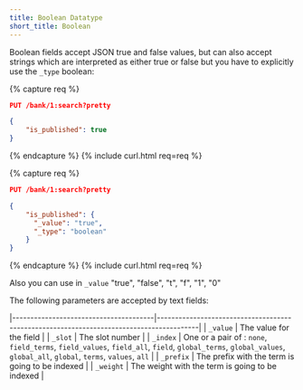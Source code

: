 ```yaml
---
title: Boolean Datatype
short_title: Boolean
---
```


Boolean fields accept JSON true and false values, but can also accept strings
which are interpreted as either true or false but you have to explicitly use
the `_type` boolean:

{% capture req %}

```json
PUT /bank/1:search?pretty

{
    "is_published": true
}
```
{% endcapture %}
{% include curl.html req=req %}

{% capture req %}

```json
PUT /bank/1:search?pretty

{
    "is_published": {
      "_value": "true",
      "_type": "boolean"
    }
}
```
{% endcapture %}
{% include curl.html req=req %}

Also you can use in `_value` "true", "false", "t", "f", "1", "0"

The following parameters are accepted by text fields:

|---------------------------------------|-----------------------------------------------------------------------------------------|
| `_value`                              | The value for the field                                                                 |
| `_slot`                               | The slot number                                                                         |
| `_index`                              | One or a pair of : `none`, `field_terms`, `field_values`, `field_all`, `field`, `global_terms`, `global_values`, `global_all`, `global`, `terms`, `values`, `all`      |
| `_prefix`                             | The prefix with the term is going to be indexed     |
| `_weight`                             | The weight with the term is going to be indexed     |